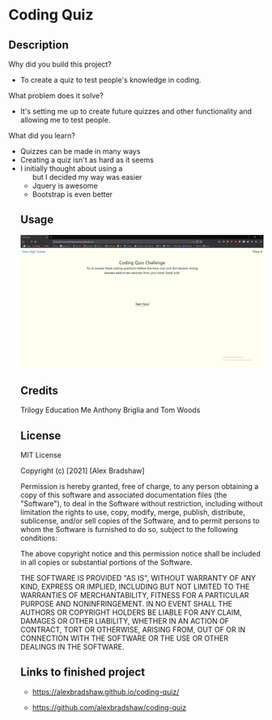 # Coding Quiz

## Description
Why did you build this project?
- To create a quiz to test people's knowledge in coding.

What problem does it solve?
- It's setting me up to create future quizzes and other functionality and allowing me to test people.

What did you learn?
- Quizzes can be made in many ways
- Creating a quiz isn't as hard as it seems
- I initially thought about using a <ul> but I decided my way was easier
- Jquery is awesome
- Bootstrap is even better

## Usage
![screenshot of pages](assets/screenshot.jpg?raw=true)

## Credits
Trilogy Education
Me
Anthony Briglia and Tom Woods

## License
MIT License

Copyright (c) [2021] [Alex Bradshaw]

Permission is hereby granted, free of charge, to any person obtaining a copy of this software and associated documentation files (the "Software"), to deal in the Software without restriction, including without limitation the rights to use, copy, modify, merge, publish, distribute, sublicense, and/or sell copies of the Software, and to permit persons to whom the Software is furnished to do so, subject to the following conditions:

The above copyright notice and this permission notice shall be included in all copies or substantial portions of the Software.

THE SOFTWARE IS PROVIDED "AS IS", WITHOUT WARRANTY OF ANY KIND, EXPRESS OR IMPLIED, INCLUDING BUT NOT LIMITED TO THE WARRANTIES OF MERCHANTABILITY, FITNESS FOR A PARTICULAR PURPOSE AND NONINFRINGEMENT. IN NO EVENT SHALL THE AUTHORS OR COPYRIGHT HOLDERS BE LIABLE FOR ANY CLAIM, DAMAGES OR OTHER LIABILITY, WHETHER IN AN ACTION OF CONTRACT, TORT OR OTHERWISE, ARISING FROM, OUT OF OR IN CONNECTION WITH THE SOFTWARE OR THE USE OR OTHER DEALINGS IN THE SOFTWARE.
## Links to finished project

- https://alexbradshaw.github.io/coding-quiz/

- https://github.com/alexbradshaw/coding-quiz
